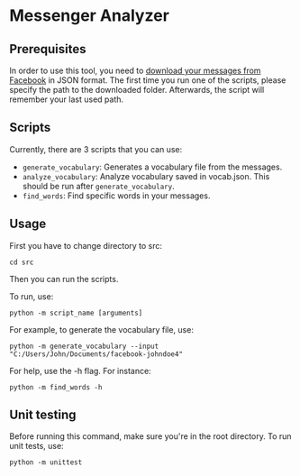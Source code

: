 # Messenger Analyzer

## Prerequisites
In order to use this tool, you need to [download your messages from Facebook](https://www.zapptales.com/en/download-facebook-messenger-chat-history-how-to/#:~:text=Open%20your%20Facebook%20account%20and,information%E2%80%A6%E2%80%9C%20(4).&text=On%20this%20page%20you%20can,want%20to%20download%20from%20Facebook.) in JSON format. The first time you run one of the scripts, please specify the path to the downloaded folder. Afterwards, the script will remember your last used path.

## Scripts
Currently, there are 3 scripts that you can use:
- `generate_vocabulary`: Generates a vocabulary file from the messages.
- `analyze_vocabulary`: Analyze vocabulary saved in vocab.json. This should be run after `generate_vocabulary`.
- `find_words`: Find specific words in your messages.

## Usage
First you have to change directory to src:
```
cd src
```

Then you can run the scripts.

To run, use:
```
python -m script_name [arguments]
```

For example, to generate the vocabulary file, use:
```
python -m generate_vocabulary --input "C:/Users/John/Documents/facebook-johndoe4"
```

For help, use the -h flag. For instance:
```
python -m find_words -h
```

## Unit testing
Before running this command, make sure you're in the root directory. To run unit tests, use:
```
python -m unittest
```